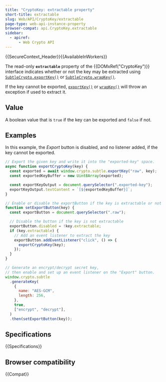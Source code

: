 ```yaml
---
title: "CryptoKey: extractable property"
short-title: extractable
slug: Web/API/CryptoKey/extractable
page-type: web-api-instance-property
browser-compat: api.CryptoKey.extractable
sidebar:
  - apiref:
      - Web Crypto API
---
```


{{SecureContext_Header}}{{AvailableInWorkers}}

The read-only **`extractable`** property of the {{DOMxRef("CryptoKey")}} interface indicates whether or not the key may be extracted using [`SubtleCrypto.exportKey()`](/en-US/docs/Web/API/SubtleCrypto/exportKey) or [`SubtleCrypto.wrapKey()`](/en-US/docs/Web/API/SubtleCrypto/wrapKey).

If the key cannot be exported, [`exportKey()`](/en-US/docs/Web/API/SubtleCrypto/exportKey) or [`wrapKey()`](/en-US/docs/Web/API/SubtleCrypto/wrapKey) will throw an exception if used to extract it.

## Value

A boolean value that is `true` if the key can be exported and `false` if not.

## Examples

In this example, the _Export_ button is disabled, and no listener added, if the key cannot be exported.

```js
// Export the given key and write it into the "exported-key" space.
async function exportCryptoKey(key) {
  const exported = await window.crypto.subtle.exportKey("raw", key);
  const exportedKeyBuffer = new Uint8Array(exported);

  const exportKeyOutput = document.querySelector(".exported-key");
  exportKeyOutput.textContent = `[${exportedKeyBuffer}]`;
}

// Enable or disable the exportButton if the key is extractable or not
function setExportButton(key) {
  const exportButton = document.querySelector(".raw");

  // Disable the button if the key is not extractable
  exportButton.disabled = !key.extractable;
  if (key.extractable) {
    // Add an event listener to extract the key
    exportButton.addEventListener("click", () => {
      exportCryptoKey(key);
    });
  }
}

// Generate an encrypt/decrypt secret key,
// then enable and set up an event listener on the "Export" button.
window.crypto.subtle
  .generateKey(
    {
      name: "AES-GCM",
      length: 256,
    },
    true,
    ["encrypt", "decrypt"],
  )
  .then(setExportButton(key));
```

## Specifications

{{Specifications}}

## Browser compatibility

{{Compat}}
